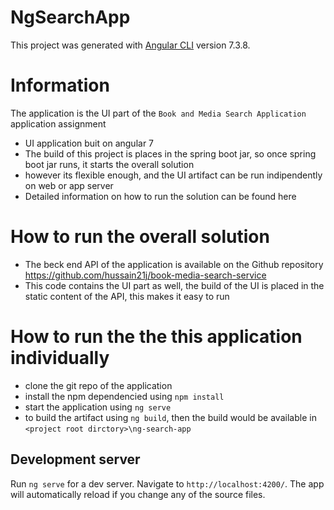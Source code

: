 # NgSearchApp

This project was generated with [Angular CLI](https://github.com/angular/angular-cli) version 7.3.8.

# Information
The application is the UI part of the `Book and Media Search Application` application assignment
 - UI application buit on angular 7
 - The build of this project is places in the spring boot jar, so once spring boot jar runs, it starts the overall solution
 - however its flexible enough, and the UI artifact can be run indipendently on web or app server
 - Detailed information on how to run the solution can be found here 

# How to run the overall solution
- The beck end API of the application is available on the Github repository https://github.com/hussain21j/book-media-search-service
- This code contains the UI part as well, the build of the UI is placed in the static content of the API, this makes it easy to run
 
# How to run the the this application individually
 - clone the git repo of the application
 - install the npm dependencied using `npm install`
 - start the application using `ng serve`
 - to build the artifact using `ng build`, then the build would be available in `<project root dirctory>\ng-search-app`

## Development server
Run `ng serve` for a dev server. Navigate to `http://localhost:4200/`. The app will automatically reload if you change any of the source files.
